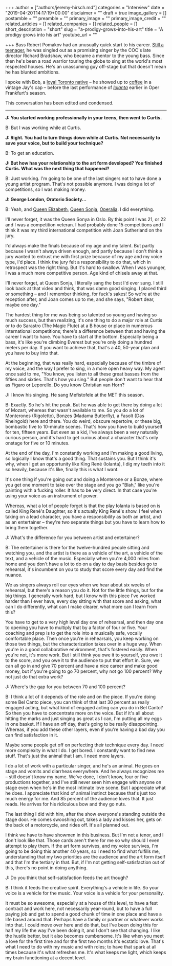 +++
author = ["authors/jeremy-hirsch.md"]
categories = "Interview"
date = "2019-04-20T14:17:19+00:00"
disclaimer = ""
draft = true
image_gallery = []
postamble = ""
preamble = ""
primary_image = ""
primary_image_credit = ""
related_articles = []
related_companies = []
related_people = []
short_description = "short"
slug = "a-prodigy-grows-into-his-art"
title = "A prodigy grows into his art"
youtube_url = ""

+++
Bass Robert Pomakov had an unusually quick start to his career. [Still a teenager](http://www.scena.org/lsm/sm5-9/pomakov-en.htm), he was singled out as a promising singer by the COC's late director Richard Bradshaw, who became a mentor to the young bass. Since then he's been a road warrior touring the globe to sing at the world's most respected houses. He's an unassuming guy off-stage but that doesn't mean he has blunted ambitions.

I spoke with Bob, a [loyal Toronto native](https://www.operabobspublichouse.com/) – he showed up to [coffee](http://bunca.de/) in a vintage Jay's cap –  before the last performance of [_Iolanta_](/the-follies-of-modernization-oedipus-rex-iolanta/) earlier in Oper Frankfurt's season.

This conversation has been edited and condensed.

***

**J: You started working professionally in your teens, then went to Curtis.**

B: But I was working while at Curtis.

**J: Right. You had to turn things down while at Curtis. Not necessarily to save your voice, but to build your technique?**

B: To get an education.

**J: But how has your relationship to the art form developed? You finished Curtis. What was the next thing that happened?**

B: Just working. I'm going to be one of the last singers not to have done a young artist program. That's not possible anymore. I was doing a lot of competitions, so I was making money.

**J: George London, Oratorio Society...**

B: Yeah, and [Queen Elizabeth](http://cmireb.be/cgi?lg=en&pag=1972&tab=108&rec=5229&frm=0&par=aybabtu), [Queen Sonja](https://qsimc.no/en/about-the-competition), [Operalia](https://www.operaliacompetition.org/). I did everything.

I'll never forget, it was the Queen Sonya in Oslo. By this point I was 21, or 22 and I was a competition veteran. I had probably done 15 competitions and I think it was my third international competition with Joan Sutherland on the jury.

I'd always make the finals because of my age and my talent. But partly because I wasn't always driven enough, and partly because I don't think a jury wanted to entrust me with first prize because of my age and my voice type, I'd place. I think the jury felt a responsibility to do that, which in retrospect was the right thing. But it's hard to swallow. When I was younger, I was a much more competitive person. Age kind of chisels away at that.

I'll never forget, at Queen Sonja, I literally sang the best I'd ever sung. I still look back at that video and think, that was damn good singing. I placed third or something – and I remember thinking, for fuck's sakes! So we're at the reception after, and Joan comes up to me, and she says, "Robert dear, maybe one day."

The hardest thing for me was being so talented so young and having so much success, but then realizing, it's one thing to do a major role at Curtis or to do Sarastro (The Magic Flute) at a B house or place in numerous international competitions; there's a difference between that and having the career I want to have. You have to start at the bottom. Especially being a bass, it's like you're climbing Everest but you're only doing a hundred meters per day. If you want to achieve that, that's a 40, 50-year plan and you have to buy into that.

At the beginning, that was really hard, especially because of the timbre of my voice, and the way I prefer to sing, in a more open heavy way. My agent once said to me, "You know, you listen to all these great basses from the fifties and sixties. That's how you sing." But people don't want to hear that as Figaro or Leporello. Do you know Christian van Horn?

J: I know his singing. He sang Mefistofele at the MET this season.

B: Exactly. So he's hit the peak. But he was able to get there by doing a lot of Mozart, whereas that wasn't available to me. So you do a lot of Monterones (Rigoletto), Bonzes (Madama Butterfly), a Fasolt (Das Rheingold) here and there. You do weird, obscure repertoire, or these big, bombastic five to 10-minute scenes. That's how you have to build yourself for ten, fifteen years. But even as a kid, I've always been a very naturally curious person, and it's hard to get curious about a character that's only onstage for five or 10 minutes.

At the end of the day, I'm constantly working and I'm making a good living, so logically I know that's a good thing. That sustains you. But I think it's why, when I get an opportunity like King René (Iolanta), I dig my teeth into it so heavily, because it's like, finally this is what I want.

It's one thing if you're going out and doing a Monterone or a Bonze, where you get one moment to take over the stage and you go "Blah," like you're painting with a fucking roller. It has to be very direct. In that case you're using your voice as an instrument of power.

Whereas, what a lot of people forget is that the play Iolanta is based on is called King René's Daughter, so it's actually King René's show. I feel when taking on a lead character, you have a responsibility as both an artist, and as an entertainer – they're two separate things but you have to learn how to bring them together.

J: What's the difference for you between artist and entertainer?

B: The entertainer is there for the twelve-hundred people sitting and watching you, and the artist is there as a vehicle of the art, a vehicle of the text, and a vehicle of the music. Especially when you're 4,000 miles from home and you don't have a lot to do on a day to day basis besides go to rehearsal, it's incumbent on you to study that score every day and find the nuance.

We as singers always roll our eyes when we hear about six weeks of rehearsal, but there's a reason you do it. Not for the little things, but for the big things. I generally work hard, but I know with this piece I've worked harder than I ever have, every day sitting with that score and asking, what can I do differently, what can I make clearer, what more can I learn from this?

You have to get to a very high level day one of rehearsal, and then day one to opening you have to multiply that by a factor of four or five. Your coaching and prep is to get the role into a musically safe, vocally comfortable place. Then once you're in rehearsals, you keep working on those two things, but the characterization takes over in a huge way. When you're in a good collaborative environment, that's fostered easily. When you're not, it's more work. But I still think you owe it to yourself, you owe it to the score, and you owe it to the audience to put that effort in. Sure, we can all go in and give 70 percent and have a nice career and make good money, but if you're going to go 70 percent, why not go 100 percent? Why not just do that extra work?

J: Where's the gap for you between 70 and 100 percent?

B: I think a lot of it depends of the role and on the piece. If you're doing some Bel Canto piece, you can think of that last 30 percent as really engaged acting, but what kind of engaged acting can you do in Bel Canto? So then you have to concentrate more on the voice. But if it's all about hitting the marks and just singing as great as I can, I'm putting all my eggs in one basket. If I have an off day, that's going to be really disappointing. Whereas, if you add these other layers, even if you're having a bad day you can find satisfaction in it.

Maybe some people get off on perfecting their technique every day. I need more complexity in what I do. I get bored. I constantly want to find new stuff. That's just the animal that I am. I need more layers.

I do a lot of work with a particular singer, and he's an animal. He goes on stage and vomits and diarrheas everywhere. And he always recognizes me – still doesn't know my name. We've done, I don't know, four or five productions together, and I've still never seen him engage with anyone on stage even when he's in the most intimate love scene. But I appreciate what he does. I appreciate that kind of animal instinct because that's just too much energy for me. And 85 percent of the audience loves that. It just reads. He arrives for his ridiculous bow and they go nuts.

The last thing I did with him, after the show everyone's standing outside the stage door. He comes swooshing out, takes a lady and kisses her, gets on the back of a motorcycle, and rides off. It's all planned out.

I think we have to have showmen in this business. But I'm not a tenor, and I don't look like that. Those cards aren't there for me so why should I even attempt to play them. If the art form survives, and my voice survives, I'm going to be doing this another 40 years, so I need to find what fulfills me, understanding that my two priorities are the audience and the art form itself and that I'm the tertiary in that. But, if I'm not getting self-satisfaction out of this, there's no point in doing anything.

J: Do you think that self-satisfaction feeds the art though?

B: I think it feeds the creative spirit. Everything's a vehicle in life. So your voice is a vehicle for the music. Your voice is a vehicle for your personality.

It must be so awesome, especially at a house of this level, to have a fest contract and work here, not necessarily year-round, but to have a full paying job and get to spend a good chunk of time in one place and have a life based around that. Perhaps have a family or partner or whatever works into that. I could move over here and do that, but I've been doing this for half my life the way I've been doing it, and I don't see that changing. I like the hustle better, but it also becomes cumbersome. It's like when you meet a love for the first time and for the first two months it's ecstatic love. That's what I need to do with my music and with roles; to have that spark at all times because it's what refreshes me. It's what keeps me light, which keeps my brain functioning at a decent level.